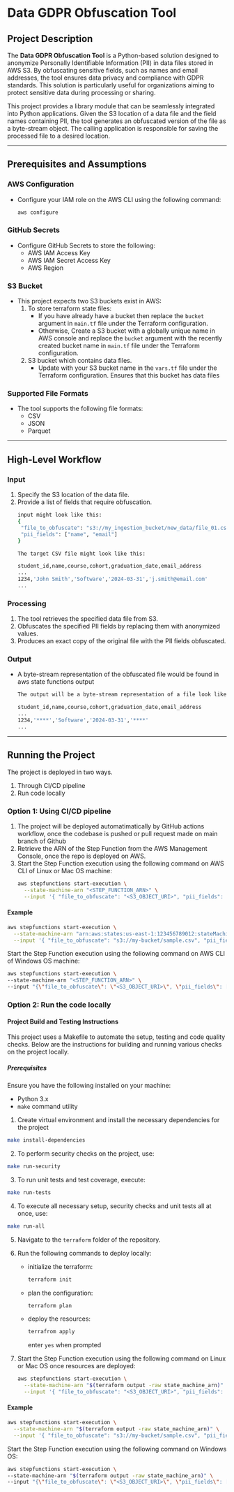 # Data GDPR Obfuscation Tool

## Project Description
The **Data GDPR Obfuscation Tool** is a Python-based solution designed to anonymize Personally Identifiable Information (PII) in data files stored in AWS S3. By obfuscating sensitive fields, such as names and email addresses, the tool ensures data privacy and compliance with GDPR standards. This solution is particularly useful for organizations aiming to protect sensitive data during processing or sharing.

This project provides a library module that can be seamlessly integrated into Python applications. Given the S3 location of a data file and the field names containing PII, the tool generates an obfuscated version of the file as a byte-stream object. The calling application is responsible for saving the processed file to a desired location.

---

## Prerequisites and Assumptions

### AWS Configuration
- Configure your IAM role on the AWS CLI using the following command:
  ```bash
  aws configure
  ```

### GitHub Secrets
- Configure GitHub Secrets to store the following:
  - AWS IAM Access Key
  - AWS IAM Secret Access Key
  - AWS Region

### S3 Bucket
- This project expects two S3 buckets exist in AWS:
  1. To store terraform state files:
     - If you have already have a bucket then replace the `bucket` argument in `main.tf` file under the Terraform configuration.
     - Otherwise, Create a S3 bucket with a globally unique name in AWS console and replace the `bucket` argument with the recently created bucket name in `main.tf` file under the Terraform configuration.
  2. S3 bucket which contains data files. 
     - Update with your S3 bucket name in the `vars.tf` file under the Terraform configuration. Ensures that this bucket has data files

### Supported File Formats
- The tool supports the following file formats:
  - CSV
  - JSON
  - Parquet

---

## High-Level Workflow

### Input
1. Specify the S3 location of the data file.
2. Provide a list of fields that require obfuscation.
   ```bash
   input might look like this:
   {
    "file_to_obfuscate": "s3://my_ingestion_bucket/new_data/file_01.csv", 
    "pii_fields": ["name", "email"]
   }

   The target CSV file might look like this:
   
   student_id,name,course,cohort,graduation_date,email_address
   ...
   1234,'John Smith','Software','2024-03-31','j.smith@email.com' 
   ...
   ```

### Processing
1. The tool retrieves the specified data file from S3.
2. Obfuscates the specified PII fields by replacing them with anonymized values.
3. Produces an exact copy of the original file with the PII fields obfuscated.

### Output
- A byte-stream representation of the obfuscated file would be found in aws state functions output

  ```bash
  The output will be a byte-stream representation of a file look like this:
  
  student_id,name,course,cohort,graduation_date,email_address
  ...
  1234,'****','Software','2024-03-31','****'
  ...
  ```


---

## Running the Project
The project is deployed in two ways.

1. Through CI/CD pipeline
2. Run code locally

### **Option 1: Using CI/CD pipeline**

1. The project will be deployed automatimatically by GitHub actions workflow, once the codebase is pushed or pull request made on main branch of Github
2. Retrieve the ARN of the Step Function from the AWS Management Console, once the repo is deployed on AWS.
3. Start the Step Function execution using the following command on AWS CLI of Linux or Mac OS machine:
   ```bash
   aws stepfunctions start-execution \
     --state-machine-arn "<STEP_FUNCTION_ARN>" \
     --input '{ "file_to_obfuscate": "<S3_OBJECT_URI>", "pii_fields": ["<PII_FIELD_1>", "<PII_FIELD_2>"] }'
   ```
  
#### Example
```bash
aws stepfunctions start-execution \
  --state-machine-arn "arn:aws:states:us-east-1:123456789012:stateMachine:InvokeLambdaAndRetrieveFile" \
  --input '{ "file_to_obfuscate": "s3://my-bucket/sample.csv", "pii_fields": ["name", "email"] }'
```
Start the Step Function execution using the following command on AWS CLI of Windows OS machine:
```bash
aws stepfunctions start-execution \
--state-machine-arn "<STEP_FUNCTION_ARN>" \
--input "{\"file_to_obfuscate\": \"<S3_OBJECT_URI>\", \"pii_fields\": [\"<PII_FIELD_1>\", \"<PII_FIELD_2>\"]}"
```

### **Option 2: Run the code locally**


#### Project Build and Testing Instructions
This project uses a Makefile to automate the setup, testing and code quality checks. Below are the instructions for building and running various checks on the project locally.

##### Prerequisites

Ensure you have the following installed on your machine:
- Python 3.x
- `make` command utility

1. Create virtual environment and install the necessary dependencies for the project
```bash
make install-dependencies
```

2. To perform security checks on the project, use:
```bash
make run-security
```

3. To run unit tests and test coverage, execute:
```bash
make run-tests
```

4. To execute all necessary setup, security checks and unit tests all at once, use:
```bash
make run-all
```

5. Navigate to the `terraform` folder of the repository.

6. Run the following commands to deploy locally:
    - initialize the terraform:
      ```bash
      terraform init
      ```
    - plan the configuration:
      ```bash
      terraform plan
      ```
    - deploy the resources:
      ```bash
      terrafrom apply
      ```
      enter `yes` when prompted

7. Start the Step Function execution using the following command on Linux or Mac OS once resources are deployed:

   ```bash
   aws stepfunctions start-execution \
     --state-machine-arn "$(terraform output -raw state_machine_arn)" \
     --input '{ "file_to_obfuscate": "<S3_OBJECT_URI>", "pii_fields": ["<PII_FIELD_1>", "<PII_FIELD_2>"] }'
   ```

#### Example
```bash
aws stepfunctions start-execution \
  --state-machine-arn "$(terraform output -raw state_machine_arn)" \
  --input '{ "file_to_obfuscate": "s3://my-bucket/sample.csv", "pii_fields": ["email", "address"] }'
```

Start the Step Function execution using the following command on Windows OS:
```bash
aws stepfunctions start-execution \
--state-machine-arn "$(terraform output -raw state_machine_arn)" \
--input "{\"file_to_obfuscate\": \"<S3_OBJECT_URI>\", \"pii_fields\": [\"<PII_FIELD_1>\", \"<PII_FIELD_2>\"]}"
```
